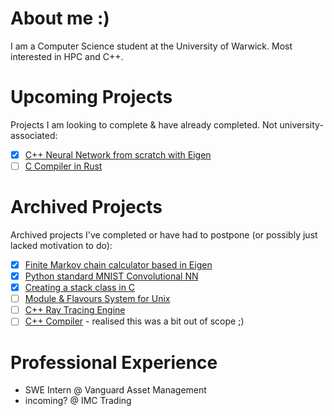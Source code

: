 # About me :)
I am a Computer Science student at the University of Warwick. Most interested in HPC and C++.

# Upcoming Projects
Projects I am looking to complete & have already completed. Not university-associated:
 - [X] [C++ Neural Network from scratch with Eigen](https://github.com/a1exxd0/HaDoLibrary)
 - [ ] [C Compiler in Rust](https://github.com/a1exxd0/acc/)

# Archived Projects
Archived projects I've completed or have had to postpone (or possibly just lacked motivation to do):
 - [X] [Finite Markov chain calculator based in Eigen](https://github.com/a1exxd0/FiniteMarkovChains)
 - [X] [Python standard MNIST Convolutional NN](https://github.com/a1exxd0/PythonConvolutional)
 - [X] [Creating a stack class in C](https://github.com/a1exxd0/CreateClassInC/tree/main/IntegerStack)
 - [ ] [Module & Flavours System for Unix](https://github.com/a1exxd0/scc-modules)
 - [ ] [C++ Ray Tracing Engine](https://github.com/a1exxd0/ray-tracing-engine)
 - [ ] [C++ Compiler](https://github.com/a1exxd0/CPPCompiler/) - realised this was a bit out of scope ;)

# Professional Experience
- SWE Intern @ Vanguard Asset Management
- incoming? @ IMC Trading
